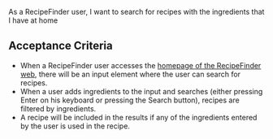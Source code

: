 As a RecipeFinder user, I want to search for recipes with the ingredients that I have at home

## Acceptance Criteria
- When a RecipeFinder user accesses the [homepage of the RecipeFinder web](https://recipe-find3r.fly.dev/), there will be an input element where the user can search for recipes.
- When a user adds ingredients to the input and searches (either pressing Enter on his keyboard or pressing the Search button), recipes are filtered by ingredients.
- A recipe will be included in the results if any of the ingredients entered by the user is used in the recipe.

